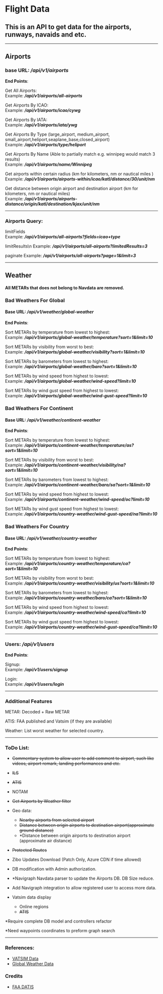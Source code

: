 # Flight Data

## This is an API to get data for the airports, runways, navaids and etc.

---

## Airports

### base URL: */api/v1/airports*

**End Points**:

Get All Airports:\
Example: ***/api/v1/airports/all-airports***

Get Airports By ICAO:\
Example: ***/api/v1/airports/icao/cywg***

Get Airports By IATA:\
Example: ***/api/v1/airports/iata/ywg***

Get Airports By Type (large_airport, medium_airport, small_airport,heliport,seaplane_base,closed_airport)\
Example: ***/api/v1/airports/type/heliport***

Get Airports By Name (Able to partially match e.g. winnipeg would match 3 results)\
Example: ***/api/v1/airports/name/Winnipeg***

Get airports within certain radius (km for kilometers, nm or nautical miles )\
Example: ***/api/v1/airports/airports-within/icao/katl/distance/30/unit/nm***

Get distance between origin airport and destination airport (km for kilometers, nm or nautical miles)\
Example: ***/api/v1/airports/airports-distance/origin/katl/destination/kjax/unit/nm***

---

### Airports Query:

limitFields\
Example: ***/api/v1/airports/all-airports?fields=icao+type***

limitResults\n
Example: ***/api/v1/airports/all-airports?limitedResults=3***

paginate
Example: ***/api/v1/airports/all-airports?page=1&limit=3***

---

## Weather

#### All METARs that does not belong to Navdata are removed.

### Bad Weathers For Global

#### Base URL: */api/v1/weather/global-weather*

**End Points**:

Sort METARs by temperature from lowest to highest:\
Example: ***/api/v1/airports/global-weather/temperature?sort=1&limit=10***

Sort METARs by visibility from worst to best:\
Example: ***/api/v1/airports/global-weather/visibility?sort=1&limit=10***

Sort METARs by barometers from lowest to highest:\
Example: ***/api/v1/airports/global-weather/baro?sort=1&limit=10***

Sort METARs by wind speed from highest to lowest:\
Example: ***/api/v1/airports/global-weather/wind-speed?limit=10***

Sort METARs by wind gust speed from highest to lowest:\
Example: ***/api/v1/airports/global-weather/wind-gust-speed?limit=10***

### Bad Weathers For Continent

#### Base URL:  */api/v1/weather/continent-weather*

**End Points**:

Sort METARs by temperature from lowest to highest:\
Example: ***/api/v1/airports/continent-weather/temperature/as?sort=1&limit=10***

Sort METARs by visibility from worst to best:\
Example: ***/api/v1/airports/continent-weather/visibility/na?sort=1&limit=10***

Sort METARs by barometers from lowest to highest:\
Example: ***/api/v1/airports/continent-weather/baro/sa?sort=1&limit=10***

Sort METARs by wind speed from highest to lowest:\
Example: ***/api/v1/airports/continent-weather/wind-speed/oc?limit=10***

Sort METARs by wind gust speed from highest to lowest:\
Example: ***/api/v1/airports/country-weather/wind-gust-speed/na?limit=10***

### Bad Weathers For Country

#### Base URL:  */api/v1/weather/country-weather*

**End Points**:

Sort METARs by temperature from lowest to highest:\
Example: ***/api/v1/airports/country-weather/temperature/ca?sort=1&limit=10***

Sort METARs by visibility from worst to best:\
Example: ***/api/v1/airports/country-weather/visibility/us?sort=1&limit=10***

Sort METARs by barometers from lowest to highest:\
Example: ***/api/v1/airports/country-weather/baro/ca?sort=1&limit=10***

Sort METARs by wind speed from highest to lowest:\
Example: ***/api/v1/airports/country-weather/wind-speed/ca?limit=10***

Sort METARs by wind gust speed from highest to lowest:\
Example: ***/api/v1/airports/country-weather/wind-gust-speed/ca?limit=10***

---

### Users: */api/v1/users*

**End Points**:

Signup: \
Example: ***/api/v1/users/signup***

Login:\
Example: ***/api/v1/users/login***

---

### Additional Features

METAR: Decoded + Raw METAR

ATIS: FAA published and Vatsim (if they are available)

Weather: List worst weather for selected country.

---

### ToDo List:

* ~~Commentary system to allow user to add comment to airport, such like videos, airport remark, landing performances
  and
  etc.~~
* ~~ILS~~
* ~~ATIS~~
* NOTAM

* ~~Get Airports by Weather filter~~

* Geo data:
    * ~~Nearby airports from selected airport~~
    * ~~Distance between origin airports to destination airport(approximate ground distance)~~
    * *Distance between origin airports to destination airport (approximate air distance)
* ~~Protected Routes~~

* Zibo Updates Download (Patch Only, Azure CDN if time allowed)

* DB modification with Admin authorization.

* *Navigraph Navdata parser to update the Airports DB. DB Size reduce.

* Add Navigraph integration to allow registered user to access more data.

* Vatsim data display

    * Online regions
    * ~~ATIS~~

*Require complete DB model and controllers refactor

*Need waypoints coordinates to preform graph search

---

### References:

- [VATSIM Data](https://data.vatsim.net/v3/vatsim-data.json)
- [Global Weather Data](https://www.aviationweather.gov/dataserver)

### Credits

- [ FAA DATIS ](https://datis.clowd.io/) 
